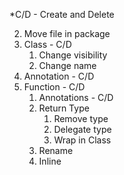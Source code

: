 *C/D - Create and Delete

2) Move file in package
3) Class - C/D
    1) Change visibility
    2) Change name
4) Annotation - C/D
5) Function - C/D
    1) Annotations - C/D
    2) Return Type
       1) Remove type
       2) Delegate type
       3) Wrap in Class
    3) Rename
    4) Inline